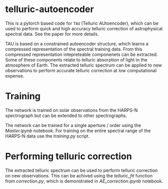 # telluric-autoencoder
This is a pytorch based code for $\texttt{TAU}$ (Telluric AUtoencoder), which can be used to perform quick and high accuracy telluric correction of astrophysical spectral data. See the paper for more details.

TAU is based on a constrained autoencoder structure, which learns a compressed representation of the spectral training data. From this compressed representation intepreteable componenets can be extracted. Some of these components relate to telluric absorption of light in the atmosphere of Earth. The extracted telluric spectrum can be applied to new observations to perform accurate telluric correction at low computational expense.

# Training 
The network is trained on solar observations from the HARPS-N spectrograph but can be extended to other spectrographs. 

The network can be trained for a single aperture / order using the *Master.ipynb* notebook. For training on the entire spectral range of the HARPS-N data use the *training.py* script. 

# Performing telluric correction
The extracted telluric spectrum can be used to perform telluric correction on new observations. This can be achived using the *telluric_fit* function from  *correction.py*, which is demonstrated in *AE_correction.ipynb* notebook.




